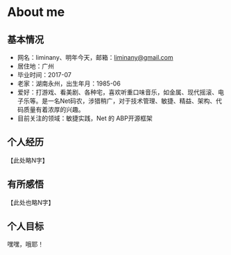 ﻿# About me
## 基本情况
- 网名：liminany、明年今天，邮箱：liminany@gmail.com
- 居住地：广州
- 毕业时间：2017-07
- 老家：湖南永州，出生年月：1985-06
- 爱好：打游戏、看美剧、各种宅，喜欢听重口味音乐，如金属、现代摇滚、电子乐等。是一名Net码农，涉猎稍广，对于技术管理、敏捷、精益、架构、代码质量有着浓厚的兴趣。
- 目前关注的领域：敏捷实践，Net 的 ABP开源框架

## 个人经历
【此处略N字】

## 有所感悟
【此处也略N字】

## 个人目标
嘿嘿，哦耶！